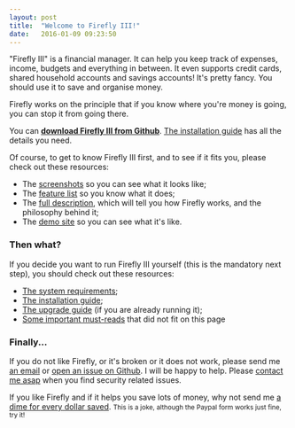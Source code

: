 ```yaml
---
layout: post
title:  "Welcome to Firefly III!"
date:   2016-01-09 09:23:50
---
```


"Firefly III" is a financial manager. It can help you keep track of expenses, income, budgets and everything in between. It even supports credit cards, shared 
household accounts and savings accounts! It's pretty fancy. You should use it to save and organise money.
 
Firefly works on the principle that if you know where you're money is going, you can stop it from going there.

You can **[download Firefly III from Github](https://github.com/firefly-iii/firefly-iii)**. [The installation guide](installation-guide/) has all the details you need.

Of course, to get to know Firefly III first, and to see if it fits you, please check out these resources:

- The [screenshots](screenshots/) so you can see what it looks like;
- The [feature list](features/) so you know what it does;
- The [full description](description/), which will tell you how Firefly works, and the philosophy behind it;
- The [demo site](https://firefly-iii.nder.be/) so you can see what it's like.


### Then what?

If you decide you want to run Firefly III yourself (this is the mandatory next step), you should check out these resources:

- [The system requirements](system-requirements/);
- [The installation guide](installation-guide/);
- [The upgrade guide](upgrade-guide/) (if you are already running it);
- [Some important must-reads](must-reads/) that did not fit on this page

### Finally...

If you do not like Firefly, or it's broken or it does not work, please send me [an email](mailto:thegrumpydictator@gmail.com) or [open an issue on Github](https://github.com/firefly-iii/firefly-iii/issues/new). I will be happy to help. Please [contact me asap](/reporting-bugs-and-security-issues/) when you find security related issues.

If you like Firefly and if it helps you save lots of money, why not send me [a dime for every dollar saved](https://www.paypal.com/cgi-bin/webscr?cmd=_s-xclick&hosted_button_id=44UKUT455HUFA). <small>This is a joke, although the Paypal form works just fine, try it!</small>